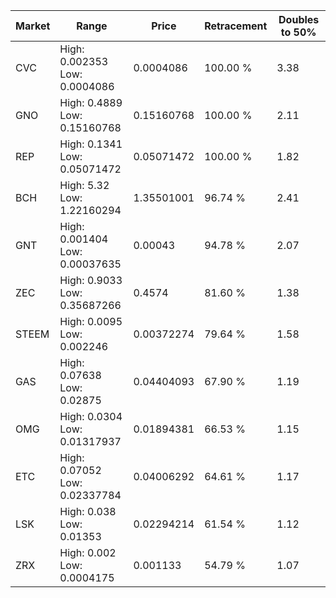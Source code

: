 | Market | Range | Price| Retracement | Doubles to 50% |
| --- | --- | --- | --- | --- |
| CVC | High: 0.002353<br />Low: 0.0004086 | 0.0004086 | 100.00 % | 3.38 |
| GNO | High: 0.4889<br />Low: 0.15160768 | 0.15160768 | 100.00 % | 2.11 |
| REP | High: 0.1341<br />Low: 0.05071472 | 0.05071472 | 100.00 % | 1.82 |
| BCH | High: 5.32<br />Low: 1.22160294 | 1.35501001 | 96.74 % | 2.41 |
| GNT | High: 0.001404<br />Low: 0.00037635 | 0.00043 | 94.78 % | 2.07 |
| ZEC | High: 0.9033<br />Low: 0.35687266 | 0.4574 | 81.60 % | 1.38 |
| STEEM | High: 0.0095<br />Low: 0.002246 | 0.00372274 | 79.64 % | 1.58 |
| GAS | High: 0.07638<br />Low: 0.02875 | 0.04404093 | 67.90 % | 1.19 |
| OMG | High: 0.0304<br />Low: 0.01317937 | 0.01894381 | 66.53 % | 1.15 |
| ETC | High: 0.07052<br />Low: 0.02337784 | 0.04006292 | 64.61 % | 1.17 |
| LSK | High: 0.038<br />Low: 0.01353 | 0.02294214 | 61.54 % | 1.12 |
| ZRX | High: 0.002<br />Low: 0.0004175 | 0.001133 | 54.79 % | 1.07 |
